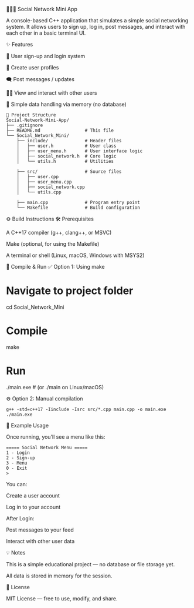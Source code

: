 🧑‍🤝‍🧑 Social Network Mini App

A console-based C++ application that simulates a simple social networking system.
It allows users to sign up, log in, post messages, and interact with each other in a basic terminal UI.

✨ Features

🔐 User sign-up and login system

🧾 Create user profiles

🗨️ Post messages / updates

🧑‍💼 View and interact with other users

💾 Simple data handling via memory (no database)

```
📁 Project Structure
Social-Network-Mini-App/
├── .gitignore
├── README.md                 # This file
└── Social_Network_Mini/
    ├── include/              # Header files
    │   ├── user.h            # User class
    │   ├── user_menu.h       # User interface logic
    │   ├── social_network.h  # Core logic
    │   └── utils.h           # Utilities

    ├── src/                  # Source files
    │   ├── user.cpp
    │   ├── user_menu.cpp
    │   ├── social_network.cpp
    │   └── utils.cpp

    ├── main.cpp              # Program entry point
    └── Makefile              # Build configuration
```

⚙️ Build Instructions
🛠 Prerequisites

A C++17 compiler (g++, clang++, or MSVC)

Make
 (optional, for using the Makefile)

A terminal or shell (Linux, macOS, Windows with MSYS2)

🧪 Compile & Run
✅ Option 1: Using make
# Navigate to project folder
cd Social_Network_Mini

# Compile
make

# Run
./main.exe  # (or ./main on Linux/macOS)

⚙️ Option 2: Manual compilation
```
g++ -std=c++17 -Iinclude -Isrc src/*.cpp main.cpp -o main.exe
./main.exe
```
📌 Example Usage

Once running, you’ll see a menu like this:
```
===== Social Network Menu =====
1 - Login
2 - Sign-up
3 - Menu
0 - Exit
>
```

You can:

Create a user account

Log in to your account

After Login:

Post messages to your feed

Interact with other user data

💡 Notes

This is a simple educational project — no database or file storage yet.

All data is stored in memory for the session.

📜 License

MIT License — free to use, modify, and share.
